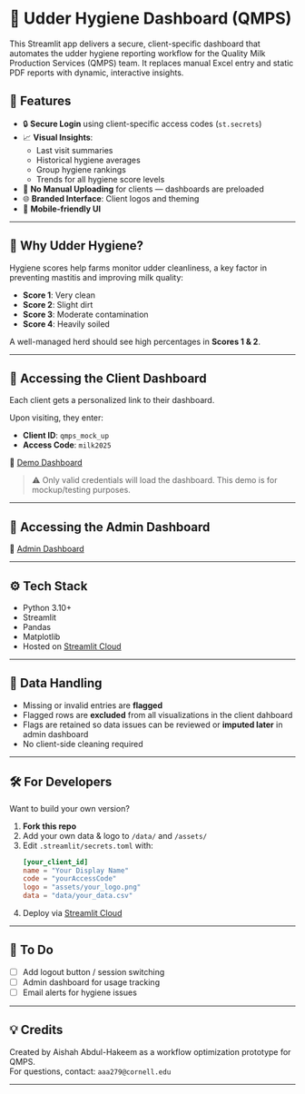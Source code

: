 # 🐄 Udder Hygiene Dashboard (QMPS)

This Streamlit app delivers a secure, client-specific dashboard that automates the udder hygiene reporting workflow for the Quality Milk Production Services (QMPS) team. It replaces manual Excel entry and static PDF reports with dynamic, interactive insights.

## 🚀 Features

- 🔒 **Secure Login** using client-specific access codes (`st.secrets`)
- 📈 **Visual Insights**:
  - Last visit summaries
  - Historical hygiene averages
  - Group hygiene rankings
  - Trends for all hygiene score levels
- 🧼 **No Manual Uploading** for clients — dashboards are preloaded
- 🌐 **Branded Interface**: Client logos and theming
- 📂 **Mobile-friendly UI**

---

## 🧬 Why Udder Hygiene?

Hygiene scores help farms monitor udder cleanliness, a key factor in preventing mastitis and improving milk quality:

- **Score 1**: Very clean  
- **Score 2**: Slight dirt  
- **Score 3**: Moderate contamination  
- **Score 4**: Heavily soiled

A well-managed herd should see high percentages in **Scores 1 & 2**.

---

## 🔐 Accessing the Client Dashboard

Each client gets a personalized link to their dashboard.

Upon visiting, they enter:

- **Client ID**: `qmps_mock_up`
- **Access Code**: `milk2025`

🔗 [Demo Dashboard](https://qmps-mockup.streamlit.app)

> ⚠️ Only valid credentials will load the dashboard. This demo is for mockup/testing purposes.

---

## 🔐 Accessing the Admin Dashboard

🔗  [Admin Dashboard](https://udderdashboardapppy-dh6fmxmojvax2jgtkyfsoz.streamlit.app)  

---
## ⚙️ Tech Stack

- Python 3.10+
- Streamlit
- Pandas
- Matplotlib
- Hosted on [Streamlit Cloud](https://streamlit.io/cloud)

---

## 🧪 Data Handling

- Missing or invalid entries are **flagged**
- Flagged rows are **excluded** from all visualizations in the client dahboard 
- Flags are retained so data issues can be reviewed or **imputed later** in admin dashboard
- No client-side cleaning required

---

## 🛠 For Developers

Want to build your own version?

1. **Fork this repo**
2. Add your own data & logo to `/data/` and `/assets/`
3. Edit `.streamlit/secrets.toml` with:
    ```toml
    [your_client_id]
    name = "Your Display Name"
    code = "yourAccessCode"
    logo = "assets/your_logo.png"
    data = "data/your_data.csv"
    ```
4. Deploy via [Streamlit Cloud](https://streamlit.io/cloud)

---

## 📌 To Do

- [ ] Add logout button / session switching
- [ ] Admin dashboard for usage tracking
- [ ] Email alerts for hygiene issues

---

## 💡 Credits

Created by Aishah Abdul-Hakeem as a workflow optimization prototype for QMPS.  
For questions, contact: `aaa279@cornell.edu` 

---


